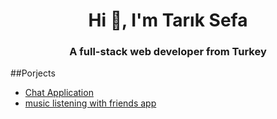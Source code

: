 <h1 align="center">Hi 👋, I'm Tarık Sefa</h1>
<h3 align="center">A full-stack web developer from Turkey</h3>

##Porjects
  - [Chat Application](https://gosmac.netlify.app)
  - [music listening with friends app](https://gosmac.netlify.app)
